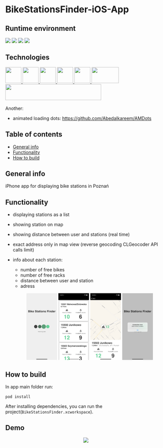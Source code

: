 # BikeStationsFinder-iOS-App



## Runtime environment
<img src="https://img.shields.io/badge/Swift-5.3-orange.svg?style=flat" /> <img src="https://img.shields.io/badge/iOS-11.0-blue.svg?style=flat" /> <img src="https://img.shields.io/badge/Xcode-12.4-blue.svg?style=flat" /> <img src="https://img.shields.io/badge/MacOS-11.2.3-blue.svg?style=flat" />

## Technologies
<a href="https://developer.apple.com/swift/"> <img src="https://i.imgur.com/dYAJWbw.png" width="50" height="50" /> </a>
<a href="https://developer.apple.com/support/xcode/"> <img src="https://i.imgur.com/vDFUkmr.png" width="50" height="50" /> </a>
<a href="https://github.com/Alamofire/Alamofire"> <img src="https://i.imgur.com/ECSo5i8.png" width="50" height="50" /> </a>
<a href="https://www.json.org/json-en.html"> <img src="https://i.imgur.com/qwsouH3.png" width="50" height="50" /> </a>
<a href="https://github.com/peripheryapp/periphery"> <img src="https://i.imgur.com/xsawn5E.png" width="50" height="50" /> </a>
<a href="https://github.com/realm/SwiftLint"> <img src="https://i.imgur.com/avguXrc.jpg" width="85" height="50" /> </a>
<a href="https://github.com/SnapKit/SnapKit"> <img src="https://i.imgur.com/YrWcQOc.jpg" width="300" height="50" /> </a>

Another:
- animated loading dots: https://github.com/Abedalkareem/AMDots

## Table of contents
* [General info](#general-info)
* [Functionality](#functionality)
* [How to build](#how-to-build)

## General info

iPhone app for displaying bike stations in Poznań

## Functionality

- displaying stations as a list
- showing station on map
- showing distance between user and stations (real time)
- exact address only in map view (reverse geocoding CLGeocoder API calls limit)
- info about each station:
  - number of free bikes
  - number of free racks
  - distance between user and station
  - adress


  <p align="center"> <img src="Screenshots/screenshot1.png"{:height="20%" width="20%"} />
  		   <img src="Screenshots/screenshot2.png"{:height="20%" width="20%"} />
  		   <img src="Screenshots/screenshot3.png"{:height="20%" width="20%"} />
  		   <img src="Screenshots/screenshot4.png"{:height="20%" width="20%"} /> </p>

## How to build
In app main folder run:
```
pod install
```
After installing dependencies, you can run the project(`BikeStationsFinder.xcworkspace`).

## Demo
<p align="center"> <img src="Screenshots/demo.gif" {:height="30%" width="30%"} /> </p>
